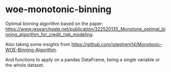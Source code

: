 # woe-monotonic-binning
Optimal binning algorithm based on the paper: https://www.researchgate.net/publication/322520135_Monotone_optimal_binning_algorithm_for_credit_risk_modeling.

Also taking some insights from https://github.com/jstephenj14/Monotonic-WOE-Binning-Algorithm.

And functions to apply on a pandas DataFrame, being a single variable or the whole dataset.
